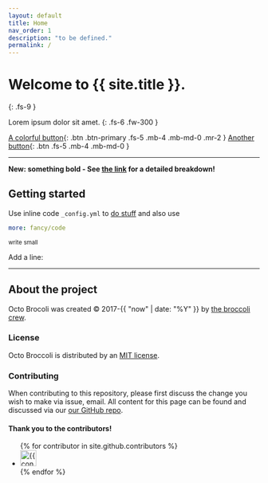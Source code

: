 ```yaml
---
layout: default
title: Home
nav_order: 1
description: "to be defined."
permalink: /
---
```


# Welcome to {{ site.title }}.
{: .fs-9 }

Lorem ipsum dolor sit amet.
{: .fs-6 .fw-300 }

[A colorful button](#getting-started){: .btn .btn-primary .fs-5 .mb-4 .mb-md-0 .mr-2 } 
[Another button](https://github.com/just-the-docs/just-the-docs){: .btn .fs-5 .mb-4 .mb-md-0 }

---

**New: something bold - See [the link](https://github.com/just-the-docs/just-the-docs/blob/main/CHANGELOG.md) for a detailed breakdown!**

## Getting started

Use inline code `_config.yml` to [do stuff](https://blog.github.com/2017-11-29-use-any-theme-with-github-pages/) and also use

```yaml
more: fancy/code
```

<small>write small</small>

Add a line:

---

## About the project

Octo Brocoli was created &copy; 2017-{{ "now" | date: "%Y" }} by [the broccoli crew](http://broccoli.crew).

### License

Octo Broccoli is distributed by an [MIT license](https://github.com/just-the-docs/just-the-docs/tree/main/LICENSE.txt).

### Contributing

When contributing to this repository, please first discuss the change you wish to make via issue,
email. All content for this page can be found and discussed via our [our GitHub repo](https://github.com/just-the-docs/just-the-docs#contributing).

#### Thank you to the contributors!

<ul class="list-style-none">
{% for contributor in site.github.contributors %}
  <li class="d-inline-block mr-1">
     <a href="{{ contributor.html_url }}"><img src="{{ contributor.avatar_url }}" width="32" height="32" alt="{{ contributor.login }}"/></a>
  </li>
{% endfor %}
</ul>


